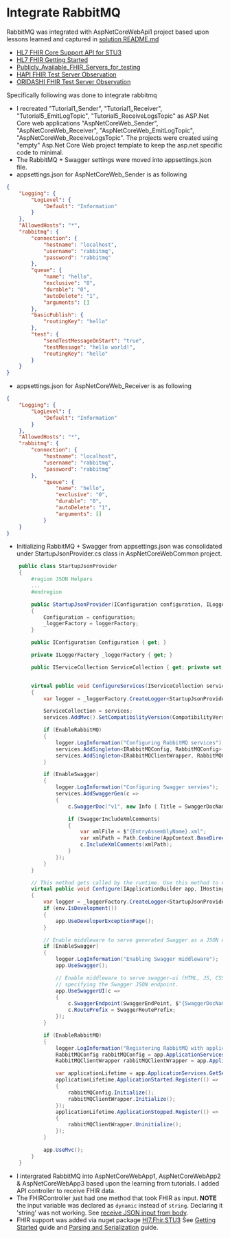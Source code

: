 # Integrate RabbitMQ

RabbitMQ was integrated with AspNetCoreWebApi1 project based upon lessons learned and captured in [solution README.md](https://github.com/rakeshhira/AspNetCore.MyLearning/)

- [HL7 FHIR Core Support API for STU3](https://www.nuget.org/packages/Hl7.Fhir.STU3)
- [HL7 FHIR Getting Started](http://docs.simplifier.net/fhirnetapi/index.html)
- [Publicly_Available_FHIR_Servers_for_testing](http://wiki.hl7.org/index.php?title=Publicly_Available_FHIR_Servers_for_testing)
- [HAPI FHIR Test Server Observation](http://hapi.fhir.org/baseDstu3/Observation)
- [ORIDASHI FHIR Test Server Observation](http://demo.oridashi.com.au:8297/observation?_format=json)

Specifically following was done to integrate rabbitmq

- I recreated "Tutorial1_Sender", "Tutorial1_Receiver", "Tutorial5_EmitLogTopic", "Tutorial5_ReceiveLogsTopic" as ASP.Net Core web applications "AspNetCoreWeb_Sender", "AspNetCoreWeb_Receiver", "AspNetCoreWeb_EmitLogTopic", "AspNetCoreWeb_ReceiveLogsTopic".  The projects were created using "empty" Asp.Net Core Web project template to keep the asp.net specific code to minimal.
- The RabbitMQ + Swagger settings were moved into appsettings.json file.  
- appsettings.json for AspNetCoreWeb_Sender is as following
```json
{
	"Logging": {
		"LogLevel": {
			"Default": "Information"
		}
	},
	"AllowedHosts": "*",
	"rabbitmq": {
		"connection": {
			"hostname": "localhost",
			"username": "rabbitmq",
			"password": "rabbitmq"
		},
		"queue": {
			"name": "hello",
			"exclusive": "0",
			"durable": "0",
			"autoDelete": "1",
			"arguments": []
		},
		"basicPublish": {
			"routingKey": "hello"
		},
		"test": {
			"sendTestMessageOnStart": "true",
			"testMessage": "hello world!",
			"routingKey": "hello"
		}
	}
}
```
- appsettings.json for AspNetCoreWeb_Receiver is as following
```json
{
	"Logging": {
		"LogLevel": {
			"Default": "Information"
		}
	},
	"AllowedHosts": "*",
	"rabbitmq": {
		"connection": {
			"hostname": "localhost",
			"username": "rabbitmq",
			"password": "rabbitmq"
		},
			"queue": {
				"name": "hello",
				"exclusive": "0",
				"durable": "0",
				"autoDelete": "1",
				"arguments": []
			}
	}
}
```
- Initializing RabbitMQ + Swagger from appsettings.json was consolidated under StartupJsonProvider.cs class in AspNetCoreWebCommon project. 
```csharp
	public class StartupJsonProvider
	{
		#region JSON Helpers
		...
		#endregion

		public StartupJsonProvider(IConfiguration configuration, ILoggerFactory loggerFactory)
		{
			Configuration = configuration;
			_loggerFactory = loggerFactory;
		}

		public IConfiguration Configuration { get; }

		private ILoggerFactory _loggerFactory { get; }

		public IServiceCollection ServiceCollection { get; private set; }


		virtual public void ConfigureServices(IServiceCollection services)
		{
			var logger = _loggerFactory.CreateLogger<StartupJsonProvider>();

			ServiceCollection = services;
			services.AddMvc().SetCompatibilityVersion(CompatibilityVersion.Version_2_1);

			if (EnableRabbitMQ)
			{
				logger.LogInformation("Configuring RabbitMQ services");
				services.AddSingleton<IRabbitMQConfig, RabbitMQConfig>();
				services.AddSingleton<IRabbitMQClientWrapper, RabbitMQClientWrapper>();
			}

			if (EnableSwagger)
			{
				logger.LogInformation("Configuring Swagger servies");
				services.AddSwaggerGen(c =>
				{
					c.SwaggerDoc("v1", new Info { Title = SwaggerDocName, Version = SwaggerDocVersion });

					if (SwaggerIncludeXmlComments)
					{
						var xmlFile = $"{EntryAssemblyName}.xml";
						var xmlPath = Path.Combine(AppContext.BaseDirectory, xmlFile);
						c.IncludeXmlComments(xmlPath);
					}
				});
			}
		}

		// This method gets called by the runtime. Use this method to configure the HTTP request pipeline.
		virtual public void Configure(IApplicationBuilder app, IHostingEnvironment env)
		{
			var logger = _loggerFactory.CreateLogger<StartupJsonProvider>();
			if (env.IsDevelopment())
			{
				app.UseDeveloperExceptionPage();
			}

			// Enable middleware to serve generated Swagger as a JSON endpoint.
			if (EnableSwagger)
			{
				logger.LogInformation("Enabling Swagger middleware");
				app.UseSwagger();

				// Enable middleware to serve swagger-ui (HTML, JS, CSS, etc.), 
				// specifying the Swagger JSON endpoint.
				app.UseSwaggerUI(c =>
				{
					c.SwaggerEndpoint(SwaggerEndPoint, $"{SwaggerDocName} {SwaggerDocVersion}");
					c.RoutePrefix = SwaggerRoutePrefix;
				});
			}

			if (EnableRabbitMQ)
			{
				logger.LogInformation("Registering RabbitMQ with application lifetime");
				RabbitMQConfig rabbitMQConfig = app.ApplicationServices.GetRequiredService<IRabbitMQConfig>() as RabbitMQConfig;
				RabbitMQClientWrapper rabbitMQClientWrapper = app.ApplicationServices.GetRequiredService<IRabbitMQClientWrapper>() as RabbitMQClientWrapper;

				var applicationLifetime = app.ApplicationServices.GetService<IApplicationLifetime>();
				applicationLifetime.ApplicationStarted.Register(() =>
				{
					rabbitMQConfig.Initialize();
					rabbitMQClientWrapper.Initialize();
				});
				applicationLifetime.ApplicationStopped.Register(() =>
				{
					rabbitMQClientWrapper.Uninitialize();
				});
			}

			app.UseMvc();
		}
	}
```
- I intergrated RabbitMQ into AspNetCoreWebApp1, AspNetCoreWebApp2 & AspNetCoreWebApp3 based upon the learning from tutorials.  I added API controller to receive FHIR data.
- The FHIRController just had one method that took FHIR as input.  **NOTE** the input variable was declared as `dynamic` instead of `string`.  Declaring it 'string' was not working.  See [receive JSON input from body](https://stackoverflow.com/questions/31952002/asp-net-core-mvc-how-to-get-raw-json-bound-to-a-string-without-a-type).
- FHIR support was added via nuget package [Hl7.Fhir.STU3](https://www.nuget.org/packages/Hl7.Fhir.STU3/) See [Getting Started](http://docs.simplifier.net/fhirnetapi/index.html) guide and [Parsing and Serialization](http://docs.simplifier.net/fhirnetapi/parsing/poco-parsing.html) guide.
